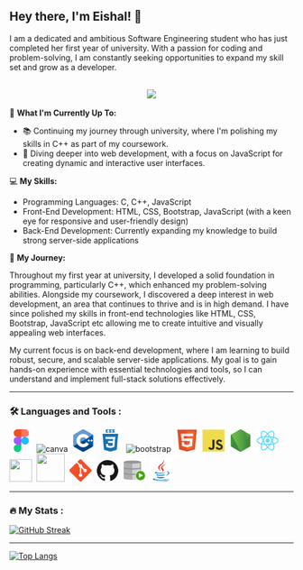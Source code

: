 ## Hey there, I'm Eishal! 👋 
I am a dedicated and ambitious Software Engineering student who has just completed her first year of university. With a passion for coding and problem-solving, I am constantly seeking opportunities to expand my skill set and grow as a developer.
<div id="badges">
  <img src="https://komarev.com/ghpvc/?username=Eishal-Fatima-Qadri&style=flat-square&color=blue" alt=""/>
</div>

<div id="header" align="center">
  <img src="https://i.giphy.com/media/v1.Y2lkPTc5MGI3NjExMGt5cGE1M29kcXlkM2UzYWdtbno4dDhnMXFtNm1hcDNvbXV2dTlzOCZlcD12MV9pbnRlcm5hbF9naWZfYnlfaWQmY3Q9cw/aIJDrOomj81MQZz2uO/giphy.gif" width="200"/>
</div>

🔭 **What I'm Currently Up To:**

- 📚 Continuing my journey through university, where I'm polishing my skills in C++ as part of my coursework.
- 🌱 Diving deeper into web development, with a focus on JavaScript for creating dynamic and interactive user interfaces.



💻 **My Skills:**
- Programming Languages: C, C++, JavaScript
- Front-End Development: HTML, CSS, Bootstrap, JavaScript (with a keen eye for responsive and user-friendly design)
- Back-End Development: Currently expanding my knowledge to build strong server-side applications


🚀 **My Journey:**

Throughout my first year at university, I developed a solid foundation in programming, particularly C++, which enhanced my problem-solving abilities. Alongside my coursework, I discovered a deep interest in web development, an area that continues to thrive and is in high demand. I have since polished my skills in front-end technologies like HTML, CSS, Bootstrap, JavaScript etc allowing me to create intuitive and visually appealing web interfaces.

My current focus is on back-end development, where I am learning to build robust, secure, and scalable server-side applications. My goal is to gain hands-on experience with essential technologies and tools, so I can understand and implement full-stack solutions effectively.

---

### :hammer_and_wrench: Languages and Tools :
<div>
  <img src="https://github.com/devicons/devicon/blob/master/icons/figma/figma-original.svg" width="40" height="40"/>&nbsp;
   <img src="https://github-production-user-asset-6210df.s3.amazonaws.com/136815194/253220886-02494c7c-de6a-43a6-9293-6369696842ed.png"  title="canva" alt="canva" width="40" height="40"/>&nbsp;
   <img src="https://github.com/devicons/devicon/blob/master/icons/cplusplus/cplusplus-original.svg"  title="CPLUSPLUS" alt="CPLUSPLUS" width="40" height="40"/>&nbsp;
  <img src="https://github.com/devicons/devicon/blob/master/icons/css3/css3-plain-wordmark.svg"  title="CSS3" alt="CSS" width="40" height="40"/>&nbsp;
   <img src="https://user-images.githubusercontent.com/25181517/183898054-b3d693d4-dafb-4808-a509-bab54cf5de34.png"  title="bootstrap" alt="bootstrap" width="40" height="40"/>&nbsp;
  <img src="https://github.com/devicons/devicon/blob/master/icons/html5/html5-original.svg" title="HTML5" alt="HTML" width="40" height="40"/>&nbsp;
  <img src="https://github.com/devicons/devicon/blob/master/icons/javascript/javascript-original.svg" title="JavaScript" alt="JavaScript" width="40" height="40"/>&nbsp;
  <img src="https://github.com/devicons/devicon/blob/master/icons/nodejs/nodejs-original.svg" width="40" height="40"/>&nbsp;
      <img src="https://github.com/devicons/devicon/blob/master/icons/react/react-original.svg" width="40" height="40"/>&nbsp;
   <img src="https://user-images.githubusercontent.com/25181517/121401671-49102800-c959-11eb-9f6f-74d49a5e1774.png" width="40" height="40"/>&nbsp;
   <img src="https://user-images.githubusercontent.com/25181517/183859966-a3462d8d-1bc7-4880-b353-e2cbed900ed6.png" width="50" height="50" />&nbsp;
     <img src="https://github.com/devicons/devicon/blob/master/icons/git/git-original.svg" width="40" height="40"/>&nbsp;
  <img src="https://github.com/devicons/devicon/blob/master/icons/github/github-original.svg" width="40" height="40"/>&nbsp;
     <img src="https://github.com/devicons/devicon/blob/master/icons/sqldeveloper/sqldeveloper-original.svg" width="40" height="40"/>&nbsp;
          <img src="https://github.com/devicons/devicon/blob/master/icons/java/java-original.svg" width="40" height="40"/>&nbsp;
  
  
</div>

---

### 🔥 My Stats :

[![GitHub Streak](https://github-readme-streak-stats.herokuapp.com?user=Eishal-Fatima-Qadri&theme=dracula)](https://git.io/streak-stats)

---

[![Top Langs](https://github-readme-stats.vercel.app/api/top-langs/?username=Eishal-Fatima-Qadri&layout=compact&theme=vision-friendly-dark)](https://github.com/anuraghazra/github-readme-stats)
